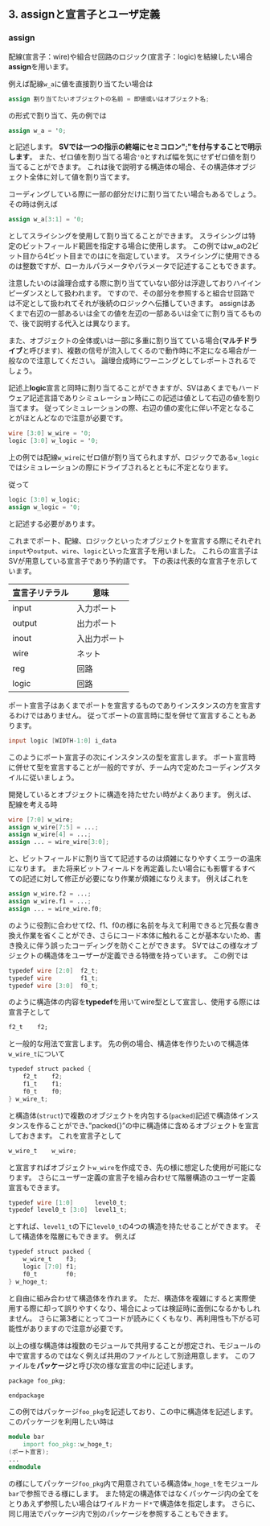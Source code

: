 ## 3. assignと宣言子とユーザ定義

### assign
配線(宣言子：wire)や組合せ回路のロジック(宣言子：logic)を結線したい場合**assign**を用います。

例えば配線```w_a```に値を直接割り当てたい場合は

```verilog
assign 割り当てたいオブジェクトの名前 = 即値或いはオブジェクト名;
```

の形式で割り当て、先の例では

```verilog
assign w_a = '0;
```

と記述します。
**SVでは一つの指示の終端にセミコロン";"を付与することで明示します**。
また、ゼロ値を割り当てる場合```'0```とすれば幅を気にせずゼロ値を割り当てることができます。
これは後で説明する構造体の場合、その構造体オブジェクト全体に対して値を割り当てます。

コーディングしている際に一部の部分だけに割り当てたい場合もあるでしょう。
その時は例えば

```verilog
assign w_a[3:1] = '0;
```

としてスライシングを使用して割り当てることができます。
スライシングは特定のビットフィールド範囲を指定する場合に使用します。
この例ではw_aの2ビット目から4ビット目までのはにを指定しています。
スライシングに使用できるのは整数ですが、ローカルパラメータやパラメータで記述することもできます。


注意したいのは論理合成する際に割り当てていない部分は浮遊しておりハイインピーダンスとして扱われます。
ですので、その部分を参照すると組合せ回路では不定として扱われてそれが後続のロジックへ伝播していきます。
assignはあくまで右辺の一部あるいは全ての値を左辺の一部あるいは全てに割り当てるもので、後で説明する代入とは異なります。

また、オブジェクトの全体或いは一部に多重に割り当てている場合(**マルチドライブ**と呼びます)、複数の信号が流入してくるので動作時に不定になる場合が一般なので注意してください。
論理合成時にワーニングとしてレポートされるでしょう。

記述上**logic**宣言と同時に割り当てることができますが、SVはあくまでもハードウェア記述言語でありシミュレーション時にこの記述は値として右辺の値を割り当てます。
従ってシミュレーションの際、右辺の値の変化に伴い不定となることがほとんどなので注意が必要です。

```verilog
wire [3:0] w_wire = '0;
logic [3:0] w_logic = '0;
```

上の例では配線```w_wire```にゼロ値が割り当てられますが、ロジックである```w_logic```ではシミュレーションの際にドライブされるとともに不定となります。

従って

```verilog
logic [3:0] w_logic;
assign w_logic = '0;
```

と記述する必要があります。

これまでポート、配線、ロジックといったオブジェクトを宣言する際にそれぞれ```input```や```output```、```wire```、```logic```といった宣言子を用いました。
これらの宣言子はSVが用意している宣言子であり予約語です。
下の表は代表的な宣言子を示しています。


|宣言子リテラル|意味|
|--------------|----|
| input        | 入力ポート   |
| output       | 出力ポート   |
| inout        | 入出力ポート |
| wire         | ネット       |
| reg          | 回路         |
| logic        | 回路         |


ポート宣言子はあくまでポートを宣言するものでありインスタンスの方を宣言するわけではありません。
従ってポートの宣言時に型を併せて宣言することもあります。

```verilog
input logic [WIDTH-1:0]	i_data
```

このようにポート宣言子の次にインスタンスの型を宣言します。
ポート宣言時に併せて型を宣言することが一般的ですが、チーム内で定めたコーディングスタイルに従いましょう。



開発しているとオブジェクトに構造を持たせたい時がよくあります。
例えば、配線を考える時

```verilog
wire [7:0] w_wire;
assign w_wire[7:5] = ...;
assign w_wire[4] = ...;
assign ... = wire_wire[3:0];
```

と、ビットフィールドに割り当てて記述するのは煩雑になりやすくエラーの温床になります。
また将来ビットフィールドを再定義したい場合にも影響するすべての記述に対して修正が必要になり作業が煩雑になりえます。
例えばこれを

```verilog
assign w_wire.f2 = ...;
assign w_wire.f1 = ...;
assign ... = wire_wire.f0;
```

のように役割に合わせてf2、f1、f0の様に名前を与えて利用できると冗長な書き換え作業を省くことができ、さらにコード本体に触れることが基本ないため、書き換えに伴う誤ったコーディングを防ぐことができます。
SVではこの様なオブジェクトの構造体をユーザーが定義できる特徴を持っています。
この例では

```verilog
typedef wire [2:0]  f2_t;
typedef wire        f1_t;
typedef wire [3:0]  f0_t;
```

のように構造体の内容を**typedef**を用いてwire型として宣言し、使用する際には宣言子として

```systemverilog
f2_t    f2;
```

と一般的な用法で宣言します。
先の例の場合、構造体を作りたいので構造体```w_wire_t```について

```verilog
typedef struct packed {
	f2_t	f2;
	f1_t	f1;
	f0_t    f0;
} w_wire_t;
```

と構造体(```struct```)で複数のオブジェクトを内包する(```packed```)記述で構造体インスタンスを作ることができ、”packed{}”の中に構造体に含めるオブジェクトを宣言しておきます。
これを宣言子として

```verilog
w_wire_t    w_wire;
```

と宣言すればオブジェクト```w_wire```を作成でき、先の様に想定した使用が可能になります。
さらにユーザー定義の宣言子を組み合わせて階層構造のユーザー定義宣言もできます。

```verilog
typedef wire [1:0]      level0_t;
typedef level0_t [3:0]  level1_t;
```

とすれば、```level1_t```の下に```level0_t```の4つの構造を持たせることができます。
そして構造体を階層にもできます。
例えば

```verilog
typedef struct packed {
	w_wire_t    f3;
	logic [7:0]	f1;
	f0_t        f0;
} w_hoge_t;
```

と自由に組み合わせて構造体を作れます。
ただ、構造体を複雑にすると実際使用する際に却って誤りやすくなり、場合によっては検証時に面倒になるかもしれません。
さらに第3者にとってコードが読みにくくもなり、再利用性も下がる可能性がありますので注意が必要です。

以上の様な構造体は複数のモジュールで共用することが想定され、モジュールの中で宣言するのではなく例えば共用のファイルとして別途用意します。
このファイルを**パッケージ**と呼び次の様な宣言の中に記述します。


```verilog
package foo_pkg;

endpackage
```

この例ではパッケージ```foo_pkg```を記述しており、この中に構造体を記述します。
このパッケージを利用したい時は

```verilog
module bar
	import foo_pkg::w_hoge_t;
(ポート宣言);
...
endmodule
```

の様にしてパッケージ```foo_pkg```内で用意されている構造体```w_hoge_t```をモジュール```bar```で参照できる様にします。
また特定の構造体ではなくパッケージ内の全てをとりあえず参照したい場合はワイルドカード```*```で構造体を指定します。
さらに、同じ用法でパッケージ内で別のパッケージを参照することもできます。